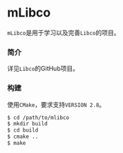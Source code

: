 # mLibco

`mLibco`是用于学习以及完善`Libco`的项目。

### 简介

详见`Libco`的GitHub项目。


### 构建

使用`CMake`，要求支持`VERSION 2.8`。

```bash
$ cd /path/to/mlibco
$ mkdir build
$ cd build
$ cmake ..
$ make
```


